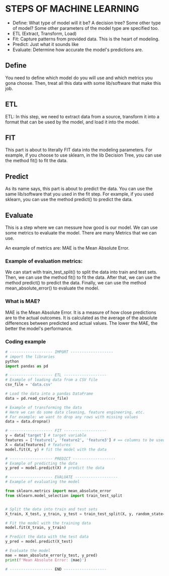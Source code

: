 
# STEPS OF MACHINE LEARNING
- Define: What type of model will it be? A decision tree? Some other type of model? Some other parameters of the model type are specified too.
- ETL (Extract, Transform, Load)
- Fit: Capture patterns from provided data. This is the heart of modeling.
- Predict: Just what it sounds like
- Evaluate: Determine how accurate the model's predictions are.

## Define
You need to define which model do you will use and which metrics you gona choose. Then, treat all this data with some lib/software that make this job.

## ETL
ETL: In this step, we need to extract data from a source, transform it into a format that can be used by the model, and load it into the model.

## FIT
This part is about to literally FIT data into the modeling parameters. For example, if you choose to use sklearn, in the lib Decision Tree, you can use the method fit() to fit the data.

## Predict
As its name says, this part is about to predict the data. You can use the same lib/software that you used in the fit step. For example, if you used sklearn, you can use the method predict() to predict the data.

## Evaluate
This is a step where we can messure how good is our model. We can use some metrics to evaluate the model. There are many Metrics that we can use.

An example of metrics are: MAE is the Mean Absolute Error.

### Example of evaluation metrics:
We can start with train_test_split() to split the data into train and test sets. Then, we can use the method fit() to fit the data. After that, we can use the method predict() to predict the data. Finally, we can use the method mean_absolute_error() to evaluate the model.

### What is MAE?
MAE is the Mean Absolute Error. It is a measure of how close predictions are to the actual outcomes. It is calculated as the average of the absolute differences between predicted and actual values. The lower the MAE, the better the model's performance.

### Coding example

```python
# ------------------- IMPORT -------------------
# import the libraries
python
import pandas as pd 

# ------------------- ETL ------------------- 
# Example of loading data from a CSV file
csv_file = 'data.csv'

# Load the data into a pandas DataFrame
data = pd.read_csv(csv_file)

# Example of transforming the data
# Here we can do some data cleaning, feature engineering, etc.
# For example: we want to drop any rows with missing values
data = data.dropna()

# ------------------- FIT -------------------
y = data['target'] # target variable
features = ['feature1', 'feature2', 'feature3'] # == columns to be used as features
X = data[features] # features
model.fit(X, y) # fit the model with the data

# ------------------- PREDICT -------------------
# Example of predicting the data
y_pred = model.predict(X) # predict the data

# ------------------- EVALUATE -------------------
# Example of evaluating the model

from sklearn.metrics import mean_absolute_error
from sklearn.model_selection import train_test_split


# Split the data into train and test sets
X_train, X_test, y_train, y_test = train_test_split(X, y, random_state=42)

# Fit the model with the training data
model.fit(X_train, y_train)

# Predict the data with the test data
y_pred = model.predict(X_test)

# Evaluate the model
mae = mean_absolute_error(y_test, y_pred)
print(f'Mean Absolute Error: {mae}')

# ------------------- END -------------------

```
